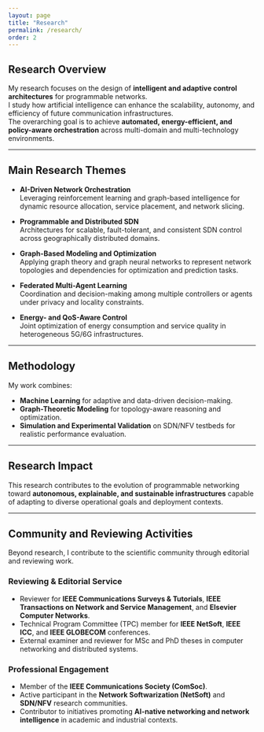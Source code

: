 ```yaml
---
layout: page
title: "Research"
permalink: /research/
order: 2
---
```


## Research Overview

My research focuses on the design of **intelligent and adaptive control architectures** for programmable networks.  
I study how artificial intelligence can enhance the scalability, autonomy, and efficiency of future communication infrastructures.  
The overarching goal is to achieve **automated, energy-efficient, and policy-aware orchestration** across multi-domain and multi-technology environments.

---

## Main Research Themes

- **AI-Driven Network Orchestration**  
  Leveraging reinforcement learning and graph-based intelligence for dynamic resource allocation, service placement, and network slicing.

- **Programmable and Distributed SDN**  
  Architectures for scalable, fault-tolerant, and consistent SDN control across geographically distributed domains.

- **Graph-Based Modeling and Optimization**  
  Applying graph theory and graph neural networks to represent network topologies and dependencies for optimization and prediction tasks.

- **Federated Multi-Agent Learning**  
  Coordination and decision-making among multiple controllers or agents under privacy and locality constraints.

- **Energy- and QoS-Aware Control**  
  Joint optimization of energy consumption and service quality in heterogeneous 5G/6G infrastructures.

---

## Methodology

My work combines:
- **Machine Learning** for adaptive and data-driven decision-making.  
- **Graph-Theoretic Modeling** for topology-aware reasoning and optimization.  
- **Simulation and Experimental Validation** on SDN/NFV testbeds for realistic performance evaluation.

---

## Research Impact

This research contributes to the evolution of programmable networking toward **autonomous, explainable, and sustainable infrastructures** capable of adapting to diverse operational goals and deployment contexts.

---

## Community and Reviewing Activities

Beyond research, I contribute to the scientific community through editorial and reviewing work.

### Reviewing & Editorial Service
- Reviewer for **IEEE Communications Surveys & Tutorials**, **IEEE Transactions on Network and Service Management**, and **Elsevier Computer Networks**.  
- Technical Program Committee (TPC) member for **IEEE NetSoft**, **IEEE ICC**, and **IEEE GLOBECOM** conferences.  
- External examiner and reviewer for MSc and PhD theses in computer networking and distributed systems.

### Professional Engagement
- Member of the **IEEE Communications Society (ComSoc)**.  
- Active participant in the **Network Softwarization (NetSoft)** and **SDN/NFV** research communities.  
- Contributor to initiatives promoting **AI-native networking and network intelligence** in academic and industrial contexts.
